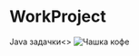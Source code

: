 # WorkProject
Java задачки<>
![Чашка кофе](https://upload.wikimedia.org/wikipedia/ru/thumb/3/39/Java_logo.svg/800px-Java_logo.svg.png "Hello there")